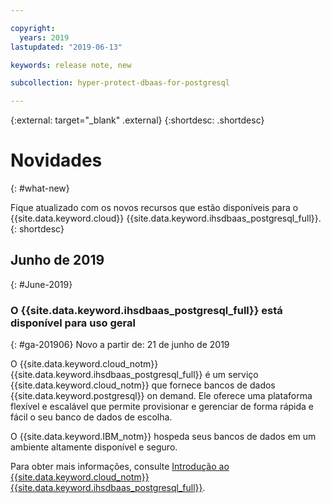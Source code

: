 ```yaml
---

copyright:
  years: 2019
lastupdated: "2019-06-13"

keywords: release note, new

subcollection: hyper-protect-dbaas-for-postgresql

---
```


{:external: target="_blank" .external}
{:shortdesc: .shortdesc}


# Novidades
{: #what-new}

Fique atualizado com os novos recursos que estão disponíveis para o {{site.data.keyword.cloud}} {{site.data.keyword.ihsdbaas_postgresql_full}}.
{: shortdesc}

## Junho de 2019
{: #June-2019}

### O {{site.data.keyword.ihsdbaas_postgresql_full}} está disponível para uso geral
{: #ga-201906}
Novo a partir de: 21 de junho de 2019

O {{site.data.keyword.cloud_notm}} {{site.data.keyword.ihsdbaas_postgresql_full}} é um serviço {{site.data.keyword.cloud_notm}} que fornece bancos de dados {{site.data.keyword.postgresql}} on demand. Ele oferece uma plataforma flexível e escalável que permite provisionar e gerenciar
de forma rápida e fácil o seu banco de dados de escolha.

O {{site.data.keyword.IBM_notm}} hospeda seus bancos de dados em um ambiente altamente disponível e seguro.

Para obter mais informações, consulte [Introdução ao {{site.data.keyword.cloud_notm}} {{site.data.keyword.ihsdbaas_postgresql_full}}](/docs/services/hyper-protect-dbaas-for-postgresql?topic=hyper-protect-dbaas-for-postgresql-gettingstarted).
